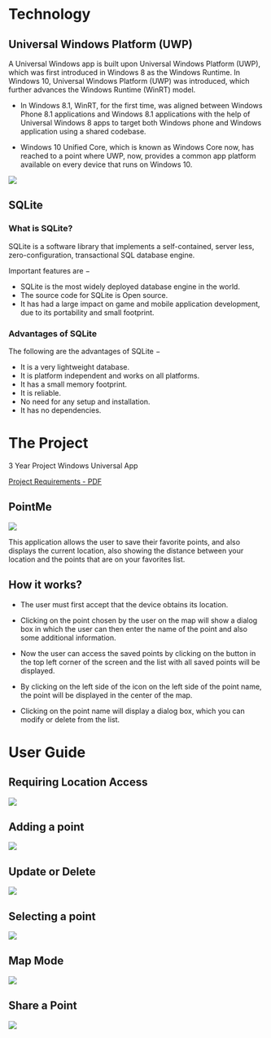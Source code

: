 
# Technology
## Universal Windows Platform (UWP)
A Universal Windows app is built upon Universal Windows Platform (UWP), which was first introduced in Windows 8 as the Windows Runtime. In Windows 10, Universal Windows Platform (UWP) was introduced, which further advances the Windows Runtime (WinRT) model.

* In Windows 8.1, WinRT, for the first time, was aligned between Windows Phone 8.1 applications and Windows 8.1 applications with the help of Universal Windows 8 apps to target both Windows phone and Windows application using a shared codebase.

* Windows 10 Unified Core, which is known as Windows Core now, has reached to a point where UWP, now, provides a common app platform available on every device that runs on Windows 10.

![](https://www.tutorialspoint.com/windows10_development/images/universal_windows_platform.jpg)

## SQLite
### What is SQLite?
SQLite is a software library that implements a self-contained, server less, zero-configuration, transactional SQL database engine.

Important features are −

* SQLite is the most widely deployed database engine in the world.
* The source code for SQLite is Open source.
* It has had a large impact on game and mobile application development, due to its portability and small footprint.

### Advantages of SQLite
The following are the advantages of SQLite −
* It is a very lightweight database.
* It is platform independent and works on all platforms.
* It has a small memory footprint.
* It is reliable.
* No need for any setup and installation.
* It has no dependencies.


# The Project
3 Year Project Windows Universal App

[Project Requirements - PDF](https://github.com/alexpt2000gmit/3Year_Project_Windows_Universal_App_PointMe/blob/master/Year%203%20-%20Mobile%20Applications.pdf)

## PointMe
![](https://github.com/alexpt2000gmit/3Year_Project_Windows_Universal_App_PointMe/blob/master/screenshot/Map.png)

This application allows the user to save their favorite points, and also displays the current location, also showing the distance between your location and the points that are on your favorites list.


## How it works?
* The user must first accept that the device obtains its location.

* Clicking on the point chosen by the user on the map will show a dialog box in which the user can then enter the name of the point and also some additional information.

* Now the user can access the saved points by clicking on the button in the top left corner of the screen and the list with all saved points will be displayed.

* By clicking on the left side of the icon on the left side of the point name, the point will be displayed in the center of the map.

* Clicking on the point name will display a dialog box, which you can modify or delete from the list.

# User Guide

## Requiring Location Access
![](https://github.com/alexpt2000gmit/3Year_Project_Windows_Universal_App_PointMe/blob/master/screenshot/AccessLocation.gif)

## Adding a point
![](https://github.com/alexpt2000gmit/3Year_Project_Windows_Universal_App_PointMe/blob/master/screenshot/AddPoint.gif)

## Update or Delete 
![](https://github.com/alexpt2000gmit/3Year_Project_Windows_Universal_App_PointMe/blob/master/screenshot/UpdateDelete.gif)

## Selecting a point
![](https://github.com/alexpt2000gmit/3Year_Project_Windows_Universal_App_PointMe/blob/master/screenshot/findLocation.gif)

## Map Mode
![](https://github.com/alexpt2000gmit/3Year_Project_Windows_Universal_App_PointMe/blob/master/screenshot/MapMode.gif)

## Share a Point
![](https://github.com/alexpt2000gmit/3Year_Project_Windows_Universal_App_PointMe/blob/master/screenshot/Share.gif)
